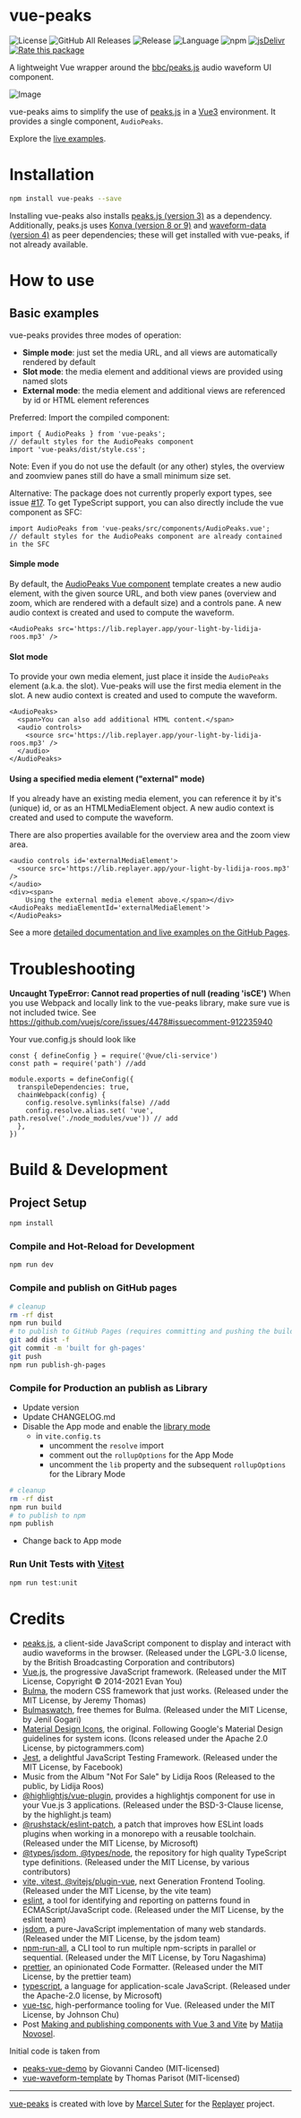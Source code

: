 # vue-peaks

![License](https://img.shields.io/github/license/suterma/vue-peaks.svg 'License')
![GitHub All Releases](https://img.shields.io/github/downloads/suterma/vue-peaks/total.svg 'GitHub All Releases')
![Release](https://img.shields.io/github/release/suterma/vue-peaks.svg 'Release')
![Language](https://img.shields.io/github/languages/top/suterma/vue-peaks.svg 'Language')
![npm](https://img.shields.io/npm/dm/vue-peaks 'NPM')
[![](https://data.jsdelivr.com/v1/package/npm/vue-peaks/badge 'jsDelivr')](https://www.jsdelivr.com/package/npm/vue-peaks)
[![Rate this package](https://badges.openbase.com/js/rating/vue-peaks.svg?token=vHkEYi5zzp1G84PyPGIiYYDN/9+SZtzXDlLAEe5ffRA=)](https://openbase.com/js/vue-peaks?utm_source=embedded&utm_medium=badge&utm_campaign=rate-badge)

A lightweight Vue wrapper around the [bbc/peaks.js](https://github.com/bbc/peaks.js) audio waveform UI component.

![Image](https://github.com/suterma/vue-peaks/blob/main/vue-peaks-example-ui.png?raw=true)

vue-peaks aims to simplify the use of [peaks.js](https://github.com/bbc/peaks.js/) in a [Vue3](https://vuejs.org/) environment. It provides a single component, `AudioPeaks`.

Explore the [live examples](https://suterma.github.io/vue-peaks/).

# Installation

```sh
npm install vue-peaks --save
```

Installing vue-peaks also installs [peaks.js (version 3)](https://github.com/bbc/peaks.js/) as a dependency. Additionally, peaks.js uses [Konva (version 8 or 9)](https://konvajs.org/) and [waveform-data (version 4)](https://github.com/bbc/waveform-data.js) as peer dependencies; these will get installed with vue-peaks, if not already available.

# How to use

## Basic examples

vue-peaks provides three modes of operation:

- **Simple mode**: just set the media URL, and all views are automatically rendered by default
- **Slot mode**: the media element and additional views are provided using named slots
- **External mode**: the media element and additional views are referenced by id or HTML element references

Preferred: Import the compiled component:

```
import { AudioPeaks } from 'vue-peaks';
// default styles for the AudioPeaks component
import 'vue-peaks/dist/style.css';
```

Note: Even if you do not use the default (or any other) styles, the overview and zoomview panes still do have a small minimum size set.

Alternative: The package does not currently properly export types, see issue [#17](https://github.com/suterma/vue-peaks/issues/17). To get TypeScript support, you can also directly include the vue component as SFC:

```
import AudioPeaks from 'vue-peaks/src/components/AudioPeaks.vue';
// default styles for the AudioPeaks component are already contained in the SFC
```

#### Simple mode

By default, the [AudioPeaks Vue component](https://github.com/suterma/vue-peaks/blob/main/src/components/AudioPeaks.vue) template creates a new audio element, with the given source URL, and both view panes (overview and zoom, which are rendered with a default size) and a controls pane. A new audio context is created and used to compute the waveform.

```
<AudioPeaks src='https://lib.replayer.app/your-light-by-lidija-roos.mp3' />
```

#### Slot mode

To provide your own media element, just place it inside the `AudioPeaks` element (a.k.a. the slot). Vue-peaks will use the first media element in the slot. A new audio context is created and used to compute the waveform.

```
<AudioPeaks>
  <span>You can also add additional HTML content.</span>
  <audio controls>
    <source src='https://lib.replayer.app/your-light-by-lidija-roos.mp3' />
  </audio>
</AudioPeaks>
```

#### Using a specified media element ("external" mode)

If you already have an existing media element, you can reference it by it's (unique) id, or as an HTMLMediaElement object. A new audio context is created and used to compute the waveform.

There are also properties available for the overview area and the zoom view area.

```
<audio controls id='externalMediaElement'>
  <source src='https://lib.replayer.app/your-light-by-lidija-roos.mp3' />
</audio>
<div><span>
    Using the external media element above.</span></div>
<AudioPeaks mediaElementId='externalMediaElement'>
</AudioPeaks>
```

See a more [detailed documentation and live examples on the GitHub Pages](https://suterma.github.io/vue-peaks/).

# Troubleshooting

**Uncaught TypeError: Cannot read properties of null (reading 'isCE')**
When you use Webpack and locally link to the vue-peaks library, make sure vue is not included twice. See https://github.com/vuejs/core/issues/4478#issuecomment-912235940

Your vue.config.js should look like

```
const { defineConfig } = require('@vue/cli-service')
const path = require('path') //add

module.exports = defineConfig({
  transpileDependencies: true,
  chainWebpack(config) {
    config.resolve.symlinks(false) //add
    config.resolve.alias.set( 'vue', path.resolve('./node_modules/vue')) // add
  },
})
```

# Build & Development

## Project Setup

```sh
npm install
```

### Compile and Hot-Reload for Development

```sh
npm run dev
```

### Compile and publish on GitHub pages

```sh
# cleanup
rm -rf dist
npm run build
# to publish to GitHub Pages (requires committing and pushing the build in the /dist folder)
git add dist -f
git commit -m 'built for gh-pages'
git push
npm run publish-gh-pages
```

### Compile for Production an publish as Library

- Update version
- Update CHANGELOG.md
- Disable the App mode and enable the [library mode](https://vitejs.dev/guide/build.html#library-mode)
  - in `vite.config.ts`
    - uncomment the `resolve` import
    - comment out the `rollupOptions` for the App Mode
    - uncomment the `lib` property and the subsequent `rollupOptions` for the Library Mode

```sh
# cleanup
rm -rf dist
npm run build
# to publish to npm
npm publish
```

- Change back to App mode

### Run Unit Tests with [Vitest](https://vitest.dev/)

```sh
npm run test:unit
```

# Credits

- [peaks.js](https://github.com/bbc/peaks.js/), a client-side JavaScript component to display and interact with audio waveforms in the browser. (Released under the LGPL-3.0 license, by the British Broadcasting Corporation and contributors)
- [Vue.js](https://vuejs.org/), the progressive JavaScript framework. (Released under the MIT License, Copyright © 2014-2021 Evan You)
- [Bulma](https://bulma.io/), the modern CSS framework that just works. (Released under the MIT License, by Jeremy Thomas)
- [Bulmaswatch](https://jenil.github.io/bulmaswatch/), free themes for Bulma. (Released under the MIT License, by Jenil Gogari)
- [Material Design Icons](https://materialdesignicons.com/), the original. Following Google's Material Design guidelines for system icons. (Icons released under the Apache 2.0 License, by pictogrammers.com)
- [Jest](https://jestjs.io/), a delightful JavaScript Testing Framework. (Released under the MIT License, by Facebook)
- Music from the Album "Not For Sale" by Lidija Roos (Released to the public, by Lidija Roos)
- [@highlightjs/vue-plugin](https://github.com/highlightjs/vue-plugin), provides a highlightjs component for use in your Vue.js 3 applications. (Released under the BSD-3-Clause license, by the highlight.js team)
- [@rushstack/eslint-patch](https://github.com/microsoft/rushstack/tree/main/eslint/eslint-patch), a patch that improves how ESLint loads plugins when working in a monorepo with a reusable toolchain. (Released under the MIT License, by Microsoft)
- [@types/jsdom, @types/node](https://github.com/DefinitelyTyped/DefinitelyTyped), the repository for high quality TypeScript type definitions. (Released under the MIT License, by various contributors)
- [vite, vitest, @vitejs/plugin-vue](https://github.com/vitejs/vite), next Generation Frontend Tooling. (Released under the MIT License, by the vite team)
- [eslint](https://github.com/eslint/eslint), a tool for identifying and reporting on patterns found in ECMAScript/JavaScript code. (Released under the MIT License, by the eslint team)
- [jsdom](https://github.com/jsdom/jsdom), a pure-JavaScript implementation of many web standards. (Released under the MIT License, by the jsdom team)
- [npm-run-all](https://github.com/mysticatea/npm-run-all), a CLI tool to run multiple npm-scripts in parallel or sequential. (Released under the MIT License, by Toru Nagashima)
- [prettier](https://github.com/prettier/prettier), an opinionated Code Formatter. (Released under the MIT License, by the prettier team)
- [typescript](https://github.com/Microsoft/TypeScript), a language for application-scale JavaScript. (Released under the Apache-2.0 license, by Microsoft)
- [vue-tsc](https://github.com/johnsoncodehk/volar), high-performance tooling for Vue. (Released under the MIT License, by Johnson Chu)
- Post [Making and publishing components with Vue 3 and Vite](https://dev.to/matijanovosel/making-and-distributing-a-ui-component-with-vue-3-and-vite-12lk) by [Matija Novosel](https://www.matijanovosel.com/).

Initial code is taken from

- [peaks-vue-demo](https://github.com/candeogi/peaks-vue-demo) by Giovanni Candeo (MIT-licensed)
- [vue-waveform-template](https://github.com/thom4parisot/vue-waveform-template) by Thomas Parisot (MIT-licensed)

---

[vue-peaks](https://github.com/suterma/vue-peaks) is created with love by [Marcel Suter](https://marcelsuter.ch) for the [Replayer](https://replayer.app) project.
